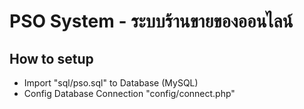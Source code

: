 # PSO System - ระบบร้านขายของออนไลน์

## How to setup
- Import "sql/pso.sql" to Database (MySQL)
- Config Database Connection "config/connect.php"
